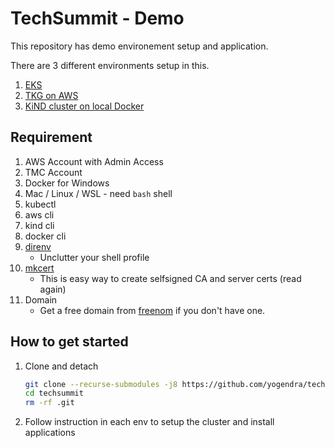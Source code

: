 # TechSummit - Demo 


This repository has demo environement setup and application.


There are 3 different environments setup in this. 
1. [EKS](eks/README.md)
2. [TKG on AWS](tkg-on-aws/README.md)
3. [KiND cluster on local Docker](kind/README.md)


## Requirement

1.  AWS Account with Admin Access
1.  TMC Account
1.  Docker for Windows
1.  Mac / Linux / WSL - need `bash` shell
1.  kubectl
1.  aws cli
1.  kind cli
1.  docker cli
1.  [direnv](https://direnv.net/)
    - Unclutter your shell profile
1.  [mkcert](http://mkcert.dev/)
    - This is easy way to create selfsigned CA and server certs (read again)
1.  Domain
    - Get a free domain from [freenom](httpw://www.freenom.com) if you don't have one.

## How to get started

1.  Clone and detach 
    ```bash
    git clone --recurse-submodules -j8 https://github.com/yogendra/techsummit.git techsummit
    cd techsummit
    rm -rf .git
    ```

1.  Follow instruction in each env to setup the cluster and install applications
